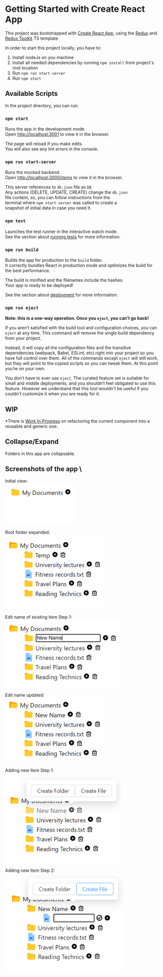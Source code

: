 # Getting Started with Create React App

This project was bootstrapped with [Create React App](https://github.com/facebook/create-react-app), using the [Redux](https://redux.js.org/) and [Redux Toolkit](https://redux-toolkit.js.org/) TS template.

In order to start this project locally, you have to:
1. Install nodeJs on you machine
2. Install all needed dependencies by running `npm install` from project's root location
3. Run `npm run start-server`
4. Run `npm start`

## Available Scripts

In the project directory, you can run:

### `npm start`

Runs the app in the development mode.\
Open [http://localhost:3001](http://localhost:3000) to view it in the browser.

The page will reload if you make edits.\
You will also see any lint errors in the console.

### `npm run start-server`

Runs the mocked backend.\
Open [http://localhost:3000/items](http://localhost:3000) to view it in the browser.

This server references to `db.json` file as `DB`.\
Any actions (DELETE, UPDATE, CREATE) change the `db.json`\
file content, so, you can follow instructions from the\
terminal where `npm start-server` was called to create a \
snapshot of initial data in case you need it.

### `npm test`

Launches the test runner in the interactive watch mode.\
See the section about [running tests](https://facebook.github.io/create-react-app/docs/running-tests) for more information.

### `npm run build`

Builds the app for production to the `build` folder.\
It correctly bundles React in production mode and optimizes the build for the best performance.

The build is minified and the filenames include the hashes.\
Your app is ready to be deployed!

See the section about [deployment](https://facebook.github.io/create-react-app/docs/deployment) for more information.

### `npm run eject`

**Note: this is a one-way operation. Once you `eject`, you can’t go back!**

If you aren’t satisfied with the build tool and configuration choices, you can `eject` at any time. This command will remove the single build dependency from your project.

Instead, it will copy all the configuration files and the transitive dependencies (webpack, Babel, ESLint, etc) right into your project so you have full control over them. All of the commands except `eject` will still work, but they will point to the copied scripts so you can tweak them. At this point you’re on your own.

You don’t have to ever use `eject`. The curated feature set is suitable for small and middle deployments, and you shouldn’t feel obligated to use this feature. However we understand that this tool wouldn’t be useful if you couldn’t customize it when you are ready for it.
## WIP
*There is [Work In Progress](https://github.com/EvgheniAnachii/simple-note-app/pull/2) on refactoring the current component into a reusable and generic one.

## Collapse/Expand
Folders in this app are collapsable.

## Screenshots of the app \

Initial view: \
![img_4.png](img_4.png)

Root folder expanded: \
![img_5.png](img_5.png)

Edit name of existing item Step 1: \
![img_9.png](img_9.png)

Edit name updated: \
![img_10.png](img_10.png)

Adding new Item Step 1: \
![img_11.png](img_11.png)

Adding new Item Step 2: \
![img_12.png](img_12.png)
